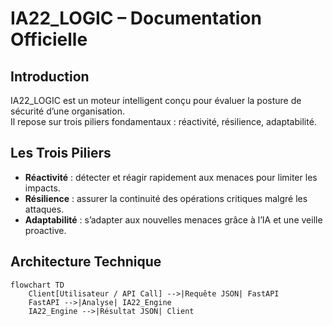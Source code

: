 # IA22_LOGIC – Documentation Officielle

## Introduction
IA22_LOGIC est un moteur intelligent conçu pour évaluer la posture de sécurité d’une organisation.  
Il repose sur trois piliers fondamentaux : réactivité, résilience, adaptabilité.  

## Les Trois Piliers
- **Réactivité** : détecter et réagir rapidement aux menaces pour limiter les impacts.  
- **Résilience** : assurer la continuité des opérations critiques malgré les attaques.  
- **Adaptabilité** : s’adapter aux nouvelles menaces grâce à l’IA et une veille proactive.  

## Architecture Technique
```mermaid
flowchart TD
    Client[Utilisateur / API Call] -->|Requête JSON| FastAPI
    FastAPI -->|Analyse| IA22_Engine
    IA22_Engine -->|Résultat JSON| Client
